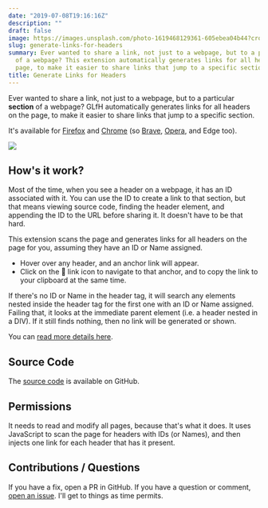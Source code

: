 ```yaml
---
date: "2019-07-08T19:16:16Z"
description: ""
draft: false
image: https://images.unsplash.com/photo-1619468129361-605ebea04b44?crop=entropy&cs=tinysrgb&fit=max&fm=jpg&ixid=MnwxMTc3M3wwfDF8c2VhcmNofDMzfHxwaW5zfGVufDB8fHx8MTYzNDA0NjgyOQ&ixlib=rb-1.2.1&q=80&w=2000
slug: generate-links-for-headers
summary: Ever wanted to share a link, not just to a webpage, but to a particular section
  of a webpage? This extension automatically generates links for all headers on the
  page, to make it easier to share links that jump to a specific section.
title: Generate Links for Headers
---
```

Ever wanted to share a link, not just to a webpage, but to a particular __section__ of a webpage? GLfH automatically generates links for all headers on the page, to make it easier to share links that jump to a specific section.

It's available for [Firefox](https://addons.mozilla.org/en-US/firefox/addon/generate-links-for-headers/) and [Chrome](https://chrome.google.com/webstore/detail/generate-links-for-header/dckfkngmahjdokkkmconmfjdmicjcmgf) (so [Brave](https://support.brave.com/hc/en-us/articles/360017909112-How-can-I-add-extensions-to-Brave-), [Opera](https://addons.opera.com/en/extensions/details/install-chrome-extensions/), and Edge too).

![](https://grantwinney.com/content/images/2022/03/image.png)

## How's it work?

Most of the time, when you see a header on a webpage, it has an ID associated with it. You can use the ID to create a link to that section, but that means viewing source code, finding the header element, and appending the ID to the URL before sharing it. It doesn't have to be that hard.

This extension scans the page and generates links for all headers on the page for you, assuming they have an ID or Name assigned.

- Hover over any header, and an anchor link will appear.
- Click on the 🔗 link icon to navigate to that anchor, and to copy the link to your clipboard at the same time.

If there's no ID or Name in the header tag, it will search any elements nested inside the header tag for the first one with an ID or Name assigned. Failing that, it looks at the immediate parent element (i.e. a header nested in a DIV). If it still finds nothing, then no link will be generated or shown.

You can [read more details here](https://grantwinney.com/automatically-adding-links-next-to-all-headers-on-the-page-a-chrome-extension/).

## Source Code

The [source code](https://github.com/grantwinney/generate-links-for-headers-in-chrome) is available on GitHub.

## Permissions

It needs to read and modify all pages, because that's what it does. It uses JavaScript to scan the page for headers with IDs (or Names), and then injects one link for each header that has it present.

## Contributions / Questions

If you have a fix, open a PR in GitHub. If you have a question or comment, [open an issue](https://github.com/grantwinney/generate-links-for-headers-in-chrome/issues/new). I'll get to things as time permits.